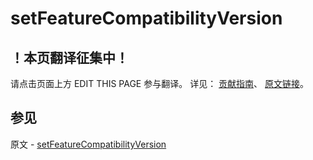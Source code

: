 # setFeatureCompatibilityVersion

## ！本页翻译征集中！

请点击页面上方 EDIT THIS PAGE 参与翻译。
详见：
[贡献指南]( https://github.com/JinMuInfo/MongoDB-Manual-zh/blob/master/CONTRIBUTING.md )、
[原文链接](  https://docs.mongodb.com/manual/reference/command/setFeatureCompatibilityVersion/  )。

## 参见

原文 - [setFeatureCompatibilityVersion]( https://docs.mongodb.com/manual/reference/command/setFeatureCompatibilityVersion/ )

